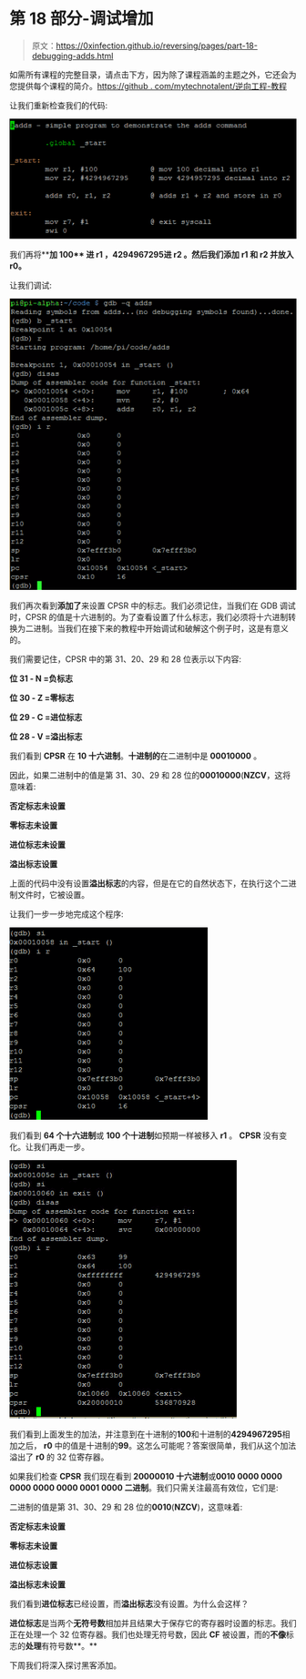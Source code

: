 # 第 18 部分-调试增加

> 原文：<https://0xinfection.github.io/reversing/pages/part-18-debugging-adds.html>

如需所有课程的完整目录，请点击下方，因为除了课程涵盖的主题之外，它还会为您提供每个课程的简介。[https://github . com/mytechnotalent/逆向工程-教程](https://github.com/mytechnotalent/Reverse-Engineering-Tutorial)

让我们重新检查我们的代码:

![](img/10d828b424a6e49ad4ee783912e0692c.png)

我们再将****加 100** 进 **r1** ，**4294967295**进 **r2** 。然后我们**添加 r1** 和 **r2** 并放入 **r0。****

让我们调试:

![](img/33e59ce3eb31335dc07b7826408e43f1.png)

我们再次看到**添加了**来设置 CPSR 中的标志。我们必须记住，当我们在 GDB 调试时，CPSR 的值是十六进制的。为了查看设置了什么标志，我们必须将十六进制转换为二进制。当我们在接下来的教程中开始调试和破解这个例子时，这是有意义的。

我们需要记住，CPSR 中的第 31、20、29 和 28 位表示以下内容:

**位 31 - N =负标志**

**位 30 - Z =零标志**

**位 29 - C =进位标志**

**位 28 - V =溢出标志**

我们看到 **CPSR** 在 **10 十六进制**。**十进制的**在二进制中是 **00010000** 。

因此，如果二进制中的值是第 31、30、29 和 28 位的**00010000**(**NZCV**，这将意味着:

**否定标志未设置**

**零标志未设置**

**进位标志未设置**

**溢出标志设置**

上面的代码中没有设置**溢出标志**的内容，但是在它的自然状态下，在执行这个二进制文件时，它被设置。

让我们一步一步地完成这个程序:

![](img/e6c6ebd5f99db9ccdf376b14c65c6c49.png)

我们看到 **64 个十六进制**或 **100 个十进制**如预期一样被移入 **r1** 。 **CPSR** 没有变化。让我们再走一步。

![](img/9dbb2964d2db83334186293d1bf378b3.png)

我们看到上面发生的加法，并注意到在十进制的**100**和十进制的**4294967295**相加之后， **r0** 中的值是十进制的**99**。这怎么可能呢？答案很简单，我们从这个加法溢出了 **r0** 的 32 位寄存器。

如果我们检查 **CPSR** 我们现在看到 **20000010 十六进制**或**0010 0000 0000 0000 0000 0000 0001 0000 二进制**。我们只需关注最高有效位，它们是:

二进制的值是第 31、30、29 和 28 位的**0010**(**NZCV**)，这意味着:

**否定标志未设置**

**零标志未设置**

**进位标志设置**

**溢出标志未设置**

我们看到**进位标志**已经设置，而**溢出标志**没有设置。为什么会这样？

**进位标志**是当两个**无符号数**相加并且结果大于保存它的寄存器时设置的标志。我们正在处理一个 32 位寄存器。我们也处理无符号数，因此 **CF** 被设置，而的**不像**标志的**处理**有符号数**。**

下周我们将深入探讨黑客添加。